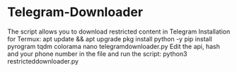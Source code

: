 # Telegram-Downloader
The script allows you to download restricted content in Telegram
Installation for Termux: 
apt update && apt upgrade 
pkg install python -y
pip install pyrogram tqdm colorama
nano telegramdownloader.py
Edit the api, hash and your phone number in the file and run the script:
python3 restricteddownloader.py
